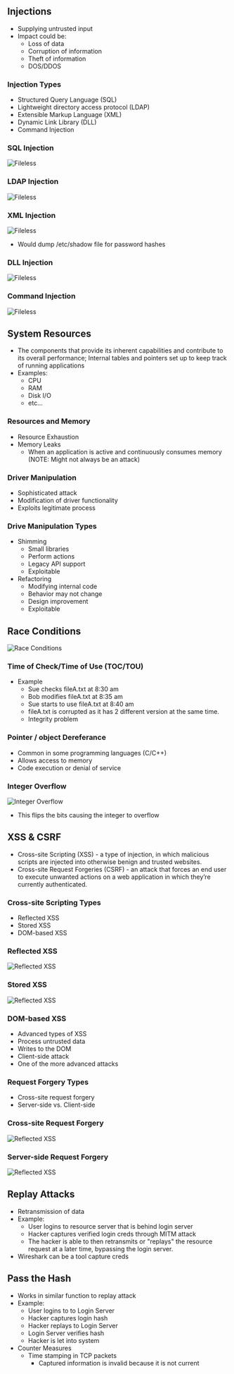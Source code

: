 ## Injections
- Supplying untrusted input
- Impact could be:
	- Loss of data
	- Corruption of information
	- Theft of information
	- DOS/DDOS

### Injection Types
- Structured Query Language (SQL)
- Lightweight directory access protocol (LDAP)
- Extensible Markup Language (XML)
- Dynamic Link Library (DLL)
- Command Injection

### SQL Injection
![Fileless](../docs/assets/Chapter-01/04_AA_Image_01.png)

### LDAP Injection
![Fileless](../docs/assets/Chapter-01/04_AA_Image_02.png)

### XML Injection
![Fileless](../docs/assets/Chapter-01/04_AA_Image_03.png)
- Would dump /etc/shadow file for password hashes

### DLL Injection
![Fileless](../docs/assets/Chapter-01/04_AA_Image_04.png)

### Command Injection
![Fileless](../docs/assets/Chapter-01/04_AA_Image_05.png)

## System Resources
- The components that provide its inherent capabilities and contribute to its overall performance; Internal tables and pointers set up to keep track of running applications
- Examples:
	- CPU
	- RAM
	- Disk I/O
	- etc...

### Resources and Memory
- Resource Exhaustion
- Memory Leaks
	- When an application is active and continuously consumes memory (NOTE: Might not always be an attack)

### Driver Manipulation
- Sophisticated attack
- Modification of driver functionality
- Exploits legitimate process

### Drive Manipulation Types
- Shimming
	- Small libraries
	- Perform actions
	- Legacy API support
	- Exploitable
- Refactoring
	- Modifying internal code
	- Behavior may not change
	- Design improvement
	 - Exploitable

## Race Conditions
![Race Conditions](../docs/assets/Chapter-01/04_AA_Image_06.png)

### Time of Check/Time of Use (TOC/TOU) 
- Example
	- Sue checks fileA.txt at 8:30 am
	- Bob modifies fileA.txt at 8:35 am
	- Sue starts to use fileA.txt at 8:40 am
	- fileA.txt is corrupted as it has 2 different version at the same time.
	- Integrity problem 

### Pointer / object Dereferance
- Common in some programming languages (C/C++)
- Allows access to memory
- Code execution or denial of service

### Integer Overflow
![Integer Overflow](../docs/assets/Chapter-01/04_AA_Image_07.png)
- This flips the bits causing the integer to overflow

## XSS & CSRF
- Cross-site Scripting (XSS) -  a type of injection, in which malicious scripts are injected into otherwise benign and trusted websites.
- Cross-site Request Forgeries (CSRF) - an attack that forces an end user to execute unwanted actions on a web application in which they’re currently authenticated.

### Cross-site Scripting Types
- Reflected XSS
- Stored XSS
- DOM-based XSS

### Reflected XSS
![Reflected XSS](../docs/assets/Chapter-01/04_AA_Image_08.png)

### Stored XSS
![Reflected XSS](../docs/assets/Chapter-01/04_AA_Image_09.png)

### DOM-based XSS
- Advanced types of XSS
- Process untrusted data
- Writes to the DOM
- Client-side attack
- One of the more advanced attacks

### Request Forgery Types
- Cross-site request forgery
- Server-side vs. Client-side

### Cross-site Request Forgery
![Reflected XSS](../docs/assets/Chapter-01/04_AA_Image_10.png)

### Server-side Request Forgery
![Reflected XSS](../docs/assets/Chapter-01/04_AA_Image_11.png)

## Replay Attacks
- Retransmission of data
- Example:
	- User logins to resource server that is behind login server
	- Hacker captures verified login creds through MITM attack
	- The hacker is able to then retransmits or "replays" the resource request at a later time, bypassing the login server.
 - Wireshark can be a tool capture creds
 
## Pass the Hash 
- Works in similar function to replay attack
- Example:
	- User logins to to Login Server
	- Hacker captures login hash
	- Hacker replays to Login Server
	- Login Server verifies hash
	- Hacker is let into system
- Counter Measures
	- Time stamping in TCP packets
		- Captured information is invalid because it is not current
